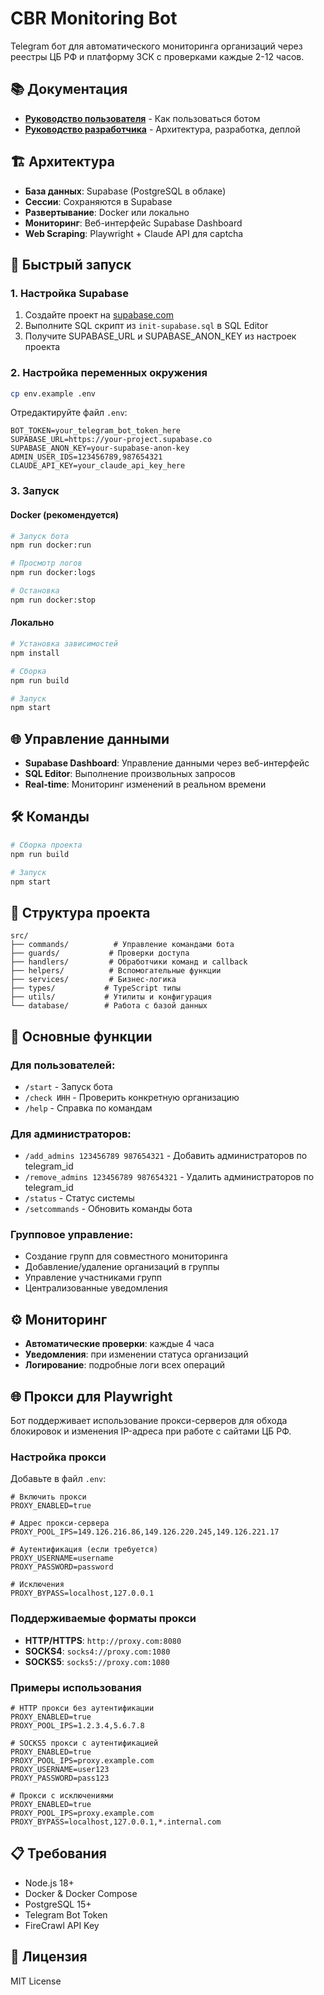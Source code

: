 # CBR Monitoring Bot

Telegram бот для автоматического мониторинга организаций через реестры ЦБ РФ и платформу ЗСК с проверками каждые 2-12 часов.

## 📚 Документация

- **[Руководство пользователя](USER_GUIDE.md)** - Как пользоваться ботом
- **[Руководство разработчика](DEVELOPER_GUIDE.md)** - Архитектура, разработка, деплой

## 🏗️ Архитектура

- **База данных**: Supabase (PostgreSQL в облаке)
- **Сессии**: Сохраняются в Supabase
- **Развертывание**: Docker или локально
- **Мониторинг**: Веб-интерфейс Supabase Dashboard
- **Web Scraping**: Playwright + Claude API для captcha

## 🚀 Быстрый запуск

### 1. Настройка Supabase

1. Создайте проект на [supabase.com](https://supabase.com)
2. Выполните SQL скрипт из `init-supabase.sql` в SQL Editor
3. Получите SUPABASE_URL и SUPABASE_ANON_KEY из настроек проекта

### 2. Настройка переменных окружения
```bash
cp env.example .env
```

Отредактируйте файл `.env`:
```env
BOT_TOKEN=your_telegram_bot_token_here
SUPABASE_URL=https://your-project.supabase.co
SUPABASE_ANON_KEY=your-supabase-anon-key
ADMIN_USER_IDS=123456789,987654321
CLAUDE_API_KEY=your_claude_api_key_here
```

### 3. Запуск

#### Docker (рекомендуется)
```bash
# Запуск бота
npm run docker:run

# Просмотр логов
npm run docker:logs

# Остановка
npm run docker:stop
```

#### Локально
```bash
# Установка зависимостей
npm install

# Сборка
npm run build

# Запуск
npm start
```

## 🌐 Управление данными

- **Supabase Dashboard**: Управление данными через веб-интерфейс
- **SQL Editor**: Выполнение произвольных запросов
- **Real-time**: Мониторинг изменений в реальном времени

## 🛠 Команды

```bash
# Сборка проекта
npm run build

# Запуск
npm start
```

## 📁 Структура проекта

```
src/
├── commands/          # Управление командами бота
├── guards/           # Проверки доступа
├── handlers/         # Обработчики команд и callback
├── helpers/          # Вспомогательные функции
├── services/         # Бизнес-логика
├── types/           # TypeScript типы
├── utils/           # Утилиты и конфигурация
└── database/        # Работа с базой данных
```

## 🔧 Основные функции

### Для пользователей:
- `/start` - Запуск бота
- `/check ИНН` - Проверить конкретную организацию
- `/help` - Справка по командам

### Для администраторов:
- `/add_admins 123456789 987654321` - Добавить администраторов по telegram_id
- `/remove_admins 123456789 987654321` - Удалить администраторов по telegram_id
- `/status` - Статус системы
- `/setcommands` - Обновить команды бота

### Групповое управление:
- Создание групп для совместного мониторинга
- Добавление/удаление организаций в группы
- Управление участниками групп
- Централизованные уведомления

## ⚙️ Мониторинг

- **Автоматические проверки**: каждые 4 часа
- **Уведомления**: при изменении статуса организаций
- **Логирование**: подробные логи всех операций

## 🌐 Прокси для Playwright

Бот поддерживает использование прокси-серверов для обхода блокировок и изменения IP-адреса при работе с сайтами ЦБ РФ.

### Настройка прокси

Добавьте в файл `.env`:

```env
# Включить прокси
PROXY_ENABLED=true

# Адрес прокси-сервера
PROXY_POOL_IPS=149.126.216.86,149.126.220.245,149.126.221.17

# Аутентификация (если требуется)
PROXY_USERNAME=username
PROXY_PASSWORD=password

# Исключения
PROXY_BYPASS=localhost,127.0.0.1
```

### Поддерживаемые форматы прокси

- **HTTP/HTTPS**: `http://proxy.com:8080`
- **SOCKS4**: `socks4://proxy.com:1080`
- **SOCKS5**: `socks5://proxy.com:1080`

### Примеры использования

```env
# HTTP прокси без аутентификации
PROXY_ENABLED=true
PROXY_POOL_IPS=1.2.3.4,5.6.7.8

# SOCKS5 прокси с аутентификацией
PROXY_ENABLED=true
PROXY_POOL_IPS=proxy.example.com
PROXY_USERNAME=user123
PROXY_PASSWORD=pass123

# Прокси с исключениями
PROXY_ENABLED=true
PROXY_POOL_IPS=proxy.example.com
PROXY_BYPASS=localhost,127.0.0.1,*.internal.com
```

## 📋 Требования

- Node.js 18+
- Docker & Docker Compose
- PostgreSQL 15+
- Telegram Bot Token
- FireCrawl API Key

## 📄 Лицензия

MIT License
